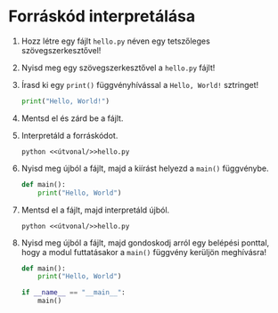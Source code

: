 # Forráskód interpretálása

1. Hozz létre egy fájlt `hello.py` néven egy tetszőleges szövegszerkesztővel!

1. Nyisd meg egy szövegszerkesztővel a `hello.py` fájlt!

1. Írasd ki egy `print()` függvényhívással a `Hello, World!` sztringet!
    
    ```python
    print("Hello, World!")
    ```

1. Mentsd el és zárd be a fájlt.

2. Interpretáld a forráskódot.

    ```
    python <<útvonal/>>hello.py
    ```

3. Nyisd meg újból a fájlt, majd a kiírást helyezd a `main()` függvénybe.

    ```python
    def main():
        print("Hello, World")
    ```

4. Mentsd el a fájlt, majd interpretáld újból.

    ```
    python <<útvonal/>>hello.py
    ```

5. Nyisd meg újból a fájlt, majd gondoskodj arról egy belépési ponttal, hogy a modul futtatásakor a `main()` függvény kerüljön meghívásra!

    ```python
    def main():
        print("Hello, World")

    if __name__ == "__main__":
        main()
    ```